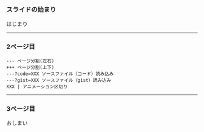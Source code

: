 ### スライドの始まり

はじまり

---
### 2ページ目

```
--- ページ分割(左右)
+++ ページ分割(上下)
---?code=XXX ソースファイル（コード）読み込み
---?gist=XXX ソースファイル（gist）読み込み
XXX | アニメーション区切り
```

---
### 3ページ目
おしまい
